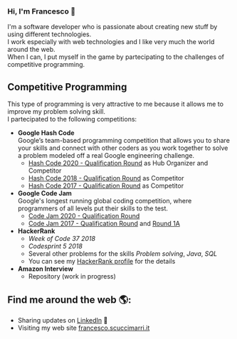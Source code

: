 ### Hi, I'm Francesco 👋

I'm a software developer who is passionate about creating new stuff by using different technologies. </br>
I work especially with web technologies and I like very much the world around the web.</br>
When I can, I put myself in the game by partecipating to the challenges of competitive programming.


## Competitive Programming
This type of programming is very attractive to me because it allows me to improve my problem solving skill. </br>
I partecipated to the following competitions:
* <b>Google Hash Code</b></br> Google’s team-based programming competition that allows you to share your skills and connect with other coders as you work together to solve a problem modeled off a real Google engineering challenge.
  * [Hash Code 2020 - Qualification Round](https://web.archive.org/web/20201008164840/https://klopotekhashcode2020.github.io/) as Hub Organizer and Competitor
  * [Hash Code 2018 - Qualification Round](https://github.com/Competitive-Programming-2/HashCode2018-QualificationRound) as Competitor
  * [Hash Code 2017 - Qualification Round](https://github.com/Competitive-Programming-2/HashCode2017-QualificationRound) as Competitor
* <b>Google Code Jam</b> </br> Google's longest running global coding competition, where programmers of all levels put their skills to the test.
  * [Code Jam 2020 - Qualification Round](https://github.com/Competitive-Programming-2/CodeJam2020-QualificationRound) 
  * [Code Jam 2017 - Qualification Round](https://github.com/Competitive-Programming-2/CodeJam2017-QualificationRound) and [Round 1A](https://github.com/Competitive-Programming-2/CodeJam2017-Round1A)
* <b>HackerRank</b>
  * <i>Week of Code 37 2018</i>
  * <i>Codesprint 5 2018</i>
  * Several other problems for the skills <i>Problem solving</i>, <i>Java</i>, <i>SQL</i>
  * You can see my [HackerRank profile](https://www.hackerrank.com/frascu) for the details
* <b> Amazon Interview </b> 
  * Repository (work in progress)
  

## Find me around the web 🌎: 
- Sharing updates on <a href="https://www.linkedin.com/in/francesco-scuccimarri/">LinkedIn</a> 💼
- Visiting my web site <a href="https://francesco.scuccimarri.it">francesco.scuccimarri.it</a>
<!--
**frascu/frascu** is a ✨ _special_ ✨ repository because its `README.md` (this file) appears on your GitHub profile.

Here are some ideas to get you started:

- 🔭 I’m currently working on ...
- 🌱 I’m currently learning ...
- 👯 I’m looking to collaborate on ...
- 🤔 I’m looking for help with ...
- 💬 Ask me about ...
- 📫 How to reach me: ...
- 😄 Pronouns: ...
- ⚡ Fun fact: ...
-->

